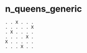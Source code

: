 n_queens_generic
================

<pre>
. . X . . .
. . . . . X
. X . . . .
. . . . X .
X . . . . .
. . . X . .
</pre>
